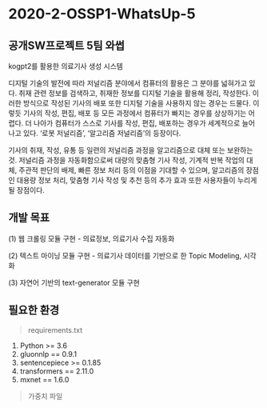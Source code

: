 # 2020-2-OSSP1-WhatsUp-5
## 공개SW프로젝트 5팀 와썹
kogpt2를 활용한 의료기사 생성 시스템

디지털 기술의 발전에 따라 저널리즘 분야에서 컴퓨터의 활용은 그 분야를 넓혀가고 있다. 취재 관련 정보를 검색하고, 취재한 정보를 디지털 기술을 활용해 정리, 작성한다. 이러한 방식으로 작성된 기사의 배포 또한 디지털 기술을 사용하지 않는 경우는 드물다. 이렇듯 기사의 작성, 편집, 배포 등 모든 과정에서 컴퓨터가 빠지는 경우를 상상하기는 어렵다. 더 나아가 컴퓨터가 스스로 기사를 작성, 편집, 배포하는 경우가 세계적으로 늘어나고 있다. ‘로봇 저널리즘’, ‘알고리즘 저널리즘’의 등장이다.  

   기사의 취재, 작성, 유통 등 일련의 저널리즘 과정을 알고리즘으로 대체 또는 보완하는 것. 저널리즘 과정을 자동화함으로써 대량의 맞춤형 기사 작성, 기계적 반복 작업의 대체, 주관적 판단의 배제, 빠른 정보 처리 등의 이점을 기대할 수 있으며, 알고리즘의 장점인 대용량 정보 처리, 맞춤형 기사 작성 및 추천 등의 추가 효과 또한 사용자들이 누리게 될 장점이다.

## 개발 목표
(1) 웹 크롤링 모듈 구현 - 의료정보, 의료기사 수집 자동화<p>
(2) 텍스트 마이닝 모듈 구현 - 의료기사 데이터를 기반으로 한 Topic Modeling, 시각화<p>
(3) 자연어 기반의 text-generator 모듈 구현<p>

## 필요한 환경

> requirements.txt

1. Python >= 3.6
2. gluonnlp == 0.9.1
3. sentencepiece >= 0.1.85
4. transformers == 2.11.0
5. mxnet == 1.6.0


> 가중치 파일





